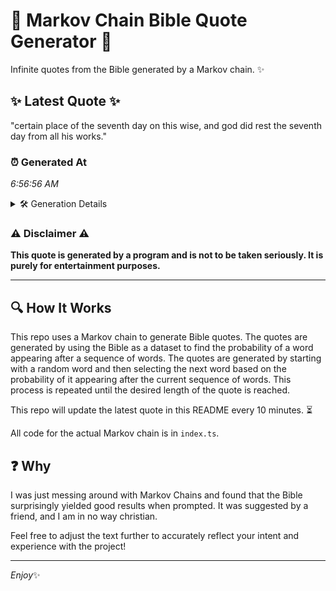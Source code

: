 # 📖 Markov Chain Bible Quote Generator 📖

Infinite quotes from the Bible generated by a Markov chain. ✨

## ✨ Latest Quote ✨
"certain place of the seventh day on this wise, and god did rest the seventh day from all his works."

### ⏰ Generated At
*6:56:56 AM*

<details>
    <summary>🛠️ Generation Details</summary>
    <p>
        <strong>🌱 Seed:</strong> certain<br>
        <strong>🔄 Iterations:</strong> 19<br>
        <strong>📜 Context History:</strong><br>[ certain ]: place<br>[ certain, place ]: of<br>[ certain, place, of ]: the<br>[ certain, place, of, the ]: seventh<br>[ certain, place, of, the, seventh ]: day<br>[ certain, place, of, the, seventh, day ]: on<br>[ place, of, the, seventh, day, on ]: this<br>[ of, the, seventh, day, on, this ]: wise,<br>[ the, seventh, day, on, this, wise, ]: and<br>[ seventh, day, on, this, wise,, and ]: god<br>[ day, on, this, wise,, and, god ]: did<br>[ on, this, wise,, and, god, did ]: rest<br>[ this, wise,, and, god, did, rest ]: the<br>[ wise,, and, god, did, rest, the ]: seventh<br>[ and, god, did, rest, the, seventh ]: day<br>[ god, did, rest, the, seventh, day ]: from<br>[ did, rest, the, seventh, day, from ]: all<br>[ rest, the, seventh, day, from, all ]: his<br>[ the, seventh, day, from, all, his ]: works.<br>
    </p>
</details>

### ⚠️ Disclaimer ⚠️
**This quote is generated by a program and is not to be taken seriously. It is purely for entertainment purposes.**

---

## 🔍 How It Works

This repo uses a Markov chain to generate Bible quotes. The quotes are generated by using the Bible as a dataset to find the probability of a word appearing after a sequence of words. The quotes are generated by starting with a random word and then selecting the next word based on the probability of it appearing after the current sequence of words. This process is repeated until the desired length of the quote is reached.

This repo will update the latest quote in this README every 10 minutes. ⏳

All code for the actual Markov chain is in `index.ts`.

## ❓ Why

I was just messing around with Markov Chains and found that the Bible surprisingly yielded good results when prompted. 
It was suggested by a friend, and I am in no way christian.

Feel free to adjust the text further to accurately reflect your intent and experience with the project!

---

*Enjoy*✨
